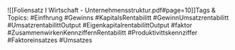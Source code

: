 
![[Foliensatz I Wirtschaft - Unternehmensstruktur.pdf#page=10]]Tags & Topics:
   #Einfhrung
   #Gewinns
   #KapitalsRentabilitt
   #GewinnUmsatzrentabilitt
   #UmsatzrentabilittOutput
   #EigenkapitalrentabilittOutput
   #faktor
   #ZusammenwirkenKennziffernRentabilitt
   #Produktivittskennziffer
   #Faktoreinsatzes
   #Umsatzes
